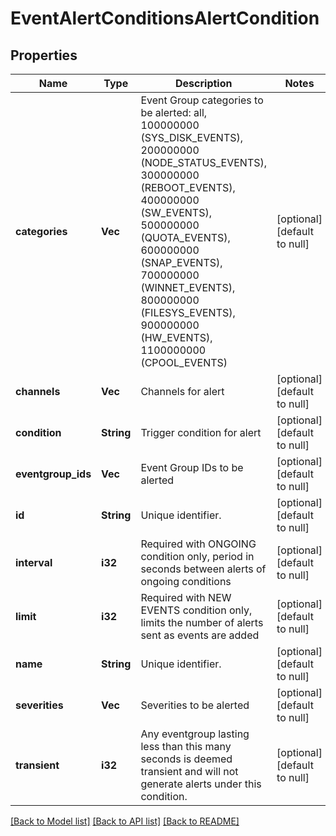 # EventAlertConditionsAlertCondition

## Properties
Name | Type | Description | Notes
------------ | ------------- | ------------- | -------------
**categories** | **Vec<String>** | Event Group categories to be alerted: all, 100000000 (SYS_DISK_EVENTS), 200000000 (NODE_STATUS_EVENTS), 300000000 (REBOOT_EVENTS), 400000000 (SW_EVENTS), 500000000 (QUOTA_EVENTS), 600000000 (SNAP_EVENTS), 700000000 (WINNET_EVENTS), 800000000 (FILESYS_EVENTS), 900000000 (HW_EVENTS), 1100000000 (CPOOL_EVENTS) | [optional] [default to null]
**channels** | **Vec<String>** | Channels for alert | [optional] [default to null]
**condition** | **String** | Trigger condition for alert | [optional] [default to null]
**eventgroup_ids** | **Vec<String>** | Event Group IDs to be alerted | [optional] [default to null]
**id** | **String** | Unique identifier. | [optional] [default to null]
**interval** | **i32** | Required with ONGOING condition only, period in seconds between alerts of ongoing conditions | [optional] [default to null]
**limit** | **i32** | Required with NEW EVENTS condition only, limits the number of alerts sent as events are added | [optional] [default to null]
**name** | **String** | Unique identifier. | [optional] [default to null]
**severities** | **Vec<String>** | Severities to be alerted | [optional] [default to null]
**transient** | **i32** | Any eventgroup lasting less than this many seconds is deemed transient and will not generate alerts under this condition. | [optional] [default to null]

[[Back to Model list]](../README.md#documentation-for-models) [[Back to API list]](../README.md#documentation-for-api-endpoints) [[Back to README]](../README.md)


